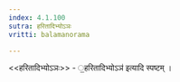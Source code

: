 ```yaml
---
index: 4.1.100
sutra: हरितादिभ्योऽञः
vritti: balamanorama

---
```

<<हरितादिभ्योऽञः>> - ॒हरितादिभ्योऽञ॑ इत्यादि स्पष्टम् ।